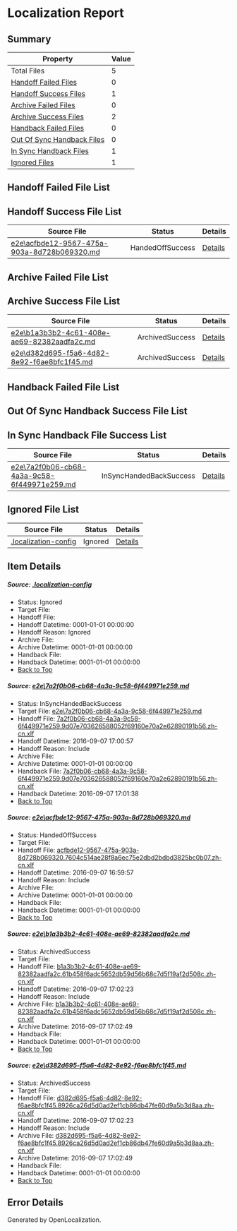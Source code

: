 # <a name='report-top'></a> Localization Report

## Summary
 Property | Value 
 -------- | ----- 
 Total Files | 5
[ Handoff Failed Files ](#handoff-failed-list)| 0
[ Handoff Success Files ](#handoff-success-list)| 1
[ Archive Failed Files ](#archive-failed-list)| 0
[ Archive Success Files ](#archive-success-list)| 2
[ Handback Failed Files ](#handback-failed-list)| 0
[ Out Of Sync Handback Files ](#outofsync-handback-success-list)| 0
[ In Sync Handback Files ](#insync-handback-success-list)| 1
[ Ignored Files ](#ignored-list)| 1

## <a name='handoff-failed-list'></a> Handoff Failed File List

## <a name='handoff-success-list'></a> Handoff Success File List
 Source File | Status | Details 
 ----------- | ------ | ------- 
 [e2e\acfbde12-9567-475a-903a-8d728b069320.md](https://github.com/OpenLocalizationTestOrg/ol-test0/blob/d85aed4c46662ff704e50dfd180d621fc7737182/e2e/acfbde12-9567-475a-903a-8d728b069320.md) | HandedOffSuccess | [Details](#6f667950b955d53d4aa87a08d5f0b31fba491ddc2)

## <a name='archive-failed-list'></a> Archive Failed File List

## <a name='archive-success-list'></a> Archive Success File List
 Source File | Status | Details 
 ----------- | ------ | ------- 
 [e2e\b1a3b3b2-4c61-408e-ae69-82382aadfa2c.md](https://github.com/OpenLocalizationTestOrg/ol-test0/blob/9825b8bfeb70ac339d4d16e92d232740043fe6de/e2e/b1a3b3b2-4c61-408e-ae69-82382aadfa2c.md) | ArchivedSuccess | [Details](#8785099f89474b762998d9aaf68586acc2c847063)
 [e2e\d382d695-f5a6-4d82-8e92-f6ae8bfc1f45.md](https://github.com/OpenLocalizationTestOrg/ol-test0/blob/9825b8bfeb70ac339d4d16e92d232740043fe6de/e2e/d382d695-f5a6-4d82-8e92-f6ae8bfc1f45.md) | ArchivedSuccess | [Details](#2d10c502f6aa1c0d9294af243dab5579033069284)

## <a name='handback-failed-list'></a> Handback Failed File List

## <a name='outofsync-handback-success-list'></a> Out Of Sync Handback Success File List

## <a name='insync-handback-success-list'></a> In Sync Handback File Success List
 Source File | Status | Details 
 ----------- | ------ | ------- 
 [e2e\7a2f0b06-cb68-4a3a-9c58-6f449971e259.md](https://github.com/OpenLocalizationTestOrg/ol-test0/blob/156c4926b215173a16c7176d757a4dab8a6a950b/e2e/7a2f0b06-cb68-4a3a-9c58-6f449971e259.md) | InSyncHandedBackSuccess | [Details](#1eab80ce7e1cec993243d4d12e463e22290826551)

## <a name='ignored-list'></a> Ignored File List
 Source File | Status | Details 
 ----------- | ------ | ------- 
 [.localization-config](https://github.com/OpenLocalizationTestOrg/ol-test0/blob/9825b8bfeb70ac339d4d16e92d232740043fe6de/.localization-config) | Ignored | [Details](#3d4f252ac210baf56311d7e97dcc2db10974dbd20)

## Item Details
##### <a name='3d4f252ac210baf56311d7e97dcc2db10974dbd20'></a> Source: [.localization-config](https://github.com/OpenLocalizationTestOrg/ol-test0/blob/9825b8bfeb70ac339d4d16e92d232740043fe6de/.localization-config)
* Status: Ignored
* Target File: 
* Handoff File: 
* Handoff Datetime: 0001-01-01 00:00:00
* Handoff Reason: Ignored
* Archive File: 
* Archive Datetime: 0001-01-01 00:00:00
* Handback File: 
* Handback Datetime: 0001-01-01 00:00:00
* [Back to Top](#report-top)

##### <a name='1eab80ce7e1cec993243d4d12e463e22290826551'></a> Source: [e2e\7a2f0b06-cb68-4a3a-9c58-6f449971e259.md](https://github.com/OpenLocalizationTestOrg/ol-test0/blob/156c4926b215173a16c7176d757a4dab8a6a950b/e2e/7a2f0b06-cb68-4a3a-9c58-6f449971e259.md)
* Status: InSyncHandedBackSuccess
* Target File: [e2e\7a2f0b06-cb68-4a3a-9c58-6f449971e259.md](https://github.com/OpenLocalizationTestOrg/ol-test0-zhcn/blob/bb59f554e2544af0aec417cc19f27f51777d67c3/e2e/7a2f0b06-cb68-4a3a-9c58-6f449971e259.md)
* Handoff File: [7a2f0b06-cb68-4a3a-9c58-6f449971e259.9d07e703626588052f69160e70a2e62890191b56.zh-cn.xlf](https://github.com/OpenLocalizationTestOrg/ol-test0-handoff/blob/c7043232cf7461ae0968e8d83f7200a735d9fd0a/ol-handoff/OpenLocalizationTestOrg/ol-test0-zhcn/ci/ht/7a2f0b06-cb68-4a3a-9c58-6f449971e259.9d07e703626588052f69160e70a2e62890191b56.zh-cn.xlf)
* Handoff Datetime: 2016-09-07 17:00:57
* Handoff Reason: Include
* Archive File: 
* Archive Datetime: 0001-01-01 00:00:00
* Handback File: [7a2f0b06-cb68-4a3a-9c58-6f449971e259.9d07e703626588052f69160e70a2e62890191b56.zh-cn.xlf](https://github.com/OpenLocalizationTestOrg/ol-test0-handback/blob/4609d749f49075ea2b94159fa39e2d300319af6b/ol-handback/OpenLocalizationTestOrg/ol-test0-zhcn/ci/ht/7a2f0b06-cb68-4a3a-9c58-6f449971e259.9d07e703626588052f69160e70a2e62890191b56.zh-cn.xlf)
* Handback Datetime: 2016-09-07 17:01:38
* [Back to Top](#report-top)

##### <a name='6f667950b955d53d4aa87a08d5f0b31fba491ddc2'></a> Source: [e2e\acfbde12-9567-475a-903a-8d728b069320.md](https://github.com/OpenLocalizationTestOrg/ol-test0/blob/d85aed4c46662ff704e50dfd180d621fc7737182/e2e/acfbde12-9567-475a-903a-8d728b069320.md)
* Status: HandedOffSuccess
* Target File: 
* Handoff File: [acfbde12-9567-475a-903a-8d728b069320.7604c514ae28f8a6ec75e2dbd2bdbd3825bc0b07.zh-cn.xlf](https://github.com/OpenLocalizationTestOrg/ol-test0-handoff/blob/220150819a4d09d736b1c9e385bdedefecf78ff9/ol-handoff/OpenLocalizationTestOrg/ol-test0-zhcn/ci/ht/acfbde12-9567-475a-903a-8d728b069320.7604c514ae28f8a6ec75e2dbd2bdbd3825bc0b07.zh-cn.xlf)
* Handoff Datetime: 2016-09-07 16:59:57
* Handoff Reason: Include
* Archive File: 
* Archive Datetime: 0001-01-01 00:00:00
* Handback File: 
* Handback Datetime: 0001-01-01 00:00:00
* [Back to Top](#report-top)

##### <a name='8785099f89474b762998d9aaf68586acc2c847063'></a> Source: [e2e\b1a3b3b2-4c61-408e-ae69-82382aadfa2c.md](https://github.com/OpenLocalizationTestOrg/ol-test0/blob/9825b8bfeb70ac339d4d16e92d232740043fe6de/e2e/b1a3b3b2-4c61-408e-ae69-82382aadfa2c.md)
* Status: ArchivedSuccess
* Target File: 
* Handoff File: [b1a3b3b2-4c61-408e-ae69-82382aadfa2c.61b458f6adc5652db59d56b68c7d5f19af2d508c.zh-cn.xlf](https://github.com/OpenLocalizationTestOrg/ol-test0-handoff/blob/85d6cb491d3f30f03707821236460d8b39a2346e/ol-handoff/OpenLocalizationTestOrg/ol-test0-zhcn/ci/ht/b1a3b3b2-4c61-408e-ae69-82382aadfa2c.61b458f6adc5652db59d56b68c7d5f19af2d508c.zh-cn.xlf)
* Handoff Datetime: 2016-09-07 17:02:23
* Handoff Reason: Include
* Archive File: [b1a3b3b2-4c61-408e-ae69-82382aadfa2c.61b458f6adc5652db59d56b68c7d5f19af2d508c.zh-cn.xlf](https://github.com/OpenLocalizationTestOrg/ol-test0-handoff/blob/2c42ac990d0f973f2db91251a0486627a14d82cd/ol-archive/OpenLocalizationTestOrg/ol-test0-zhcn/ci/ht/b1a3b3b2-4c61-408e-ae69-82382aadfa2c.61b458f6adc5652db59d56b68c7d5f19af2d508c.zh-cn.xlf)
* Archive Datetime: 2016-09-07 17:02:49
* Handback File: 
* Handback Datetime: 0001-01-01 00:00:00
* [Back to Top](#report-top)

##### <a name='2d10c502f6aa1c0d9294af243dab5579033069284'></a> Source: [e2e\d382d695-f5a6-4d82-8e92-f6ae8bfc1f45.md](https://github.com/OpenLocalizationTestOrg/ol-test0/blob/9825b8bfeb70ac339d4d16e92d232740043fe6de/e2e/d382d695-f5a6-4d82-8e92-f6ae8bfc1f45.md)
* Status: ArchivedSuccess
* Target File: 
* Handoff File: [d382d695-f5a6-4d82-8e92-f6ae8bfc1f45.8926ca26d5d0ad2ef1cb86db47fe60d9a5b3d8aa.zh-cn.xlf](https://github.com/OpenLocalizationTestOrg/ol-test0-handoff/blob/85d6cb491d3f30f03707821236460d8b39a2346e/ol-handoff/OpenLocalizationTestOrg/ol-test0-zhcn/ci/ht/d382d695-f5a6-4d82-8e92-f6ae8bfc1f45.8926ca26d5d0ad2ef1cb86db47fe60d9a5b3d8aa.zh-cn.xlf)
* Handoff Datetime: 2016-09-07 17:02:23
* Handoff Reason: Include
* Archive File: [d382d695-f5a6-4d82-8e92-f6ae8bfc1f45.8926ca26d5d0ad2ef1cb86db47fe60d9a5b3d8aa.zh-cn.xlf](https://github.com/OpenLocalizationTestOrg/ol-test0-handoff/blob/2c42ac990d0f973f2db91251a0486627a14d82cd/ol-archive/OpenLocalizationTestOrg/ol-test0-zhcn/ci/ht/d382d695-f5a6-4d82-8e92-f6ae8bfc1f45.8926ca26d5d0ad2ef1cb86db47fe60d9a5b3d8aa.zh-cn.xlf)
* Archive Datetime: 2016-09-07 17:02:49
* Handback File: 
* Handback Datetime: 0001-01-01 00:00:00
* [Back to Top](#report-top)


## Error Details

Generated by OpenLocalization.
